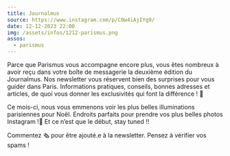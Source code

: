 ```yaml
---
title: Journalmus
source: https://www.instagram.com/p/C0w4iAjIYg9/
date: 12-12-2023 22:00
img: /assets/infos/1212-parismus.png
assos:
  - parismus
---
```


Parce que Parismus vous accompagne encore plus, vous êtes nombreux à avoir reçu dans votre boîte de messagerie la deuxième édition du Journalmus. Nos newsletter vous réservent bien des surprises pour vous guider dans Paris. Informations pratiques, conseils, bonnes adresses et articles, de quoi vous donner les exclusivités qui font la différence ! 💙

Ce mois-ci, nous vous emmenons voir les plus belles illuminations parisiennes pour Noël. Endroits parfaits pour prendre vos plus belles photos Instagram !📸
Et ce n’est que le début, stay tuned !!

Commentez 🗞️ pour être ajouté.e à la newsletter. Pensez à vérifier vos spams !